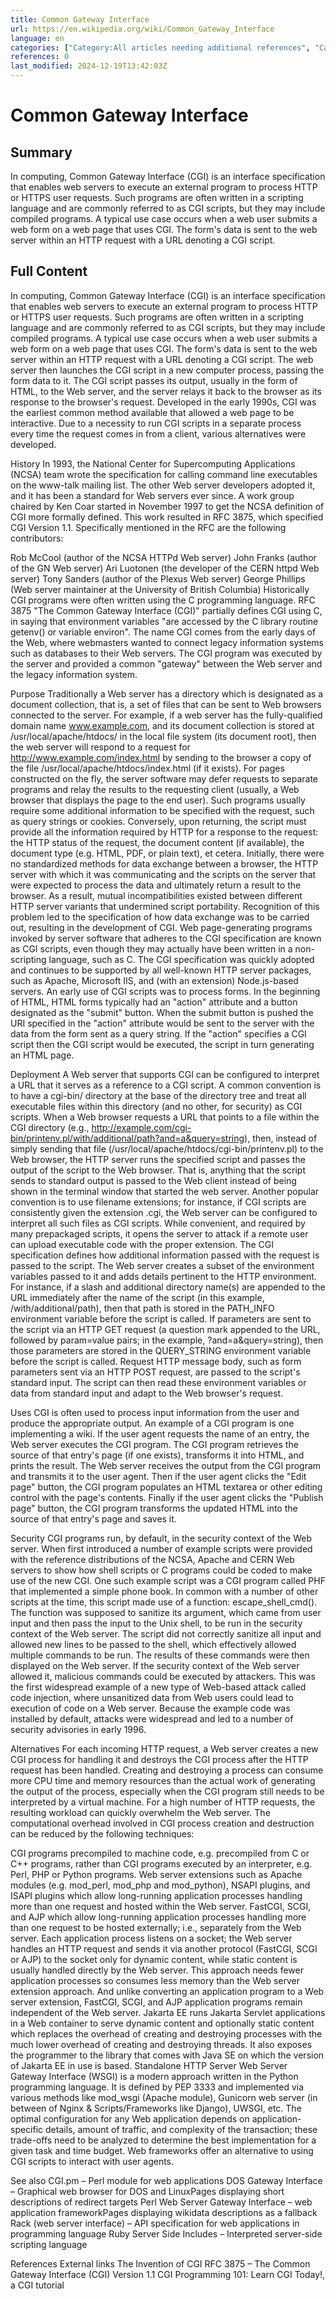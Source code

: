 ```yaml
---
title: Common Gateway Interface
url: https://en.wikipedia.org/wiki/Common_Gateway_Interface
language: en
categories: ["Category:All articles needing additional references", "Category:Articles needing additional references from August 2023", "Category:Articles with example Python (programming language) code", "Category:Articles with short description", "Category:Network protocols", "Category:Pages displaying short descriptions of redirect targets via Module:Annotated link", "Category:Pages displaying wikidata descriptions as a fallback via Module:Annotated link", "Category:Servers (computing)", "Category:Short description is different from Wikidata", "Category:Use dmy dates from April 2021", "Category:Web 1.0", "Category:Web technology"]
references: 0
last_modified: 2024-12-19T13:42:03Z
---
```


# Common Gateway Interface

## Summary

In computing, Common Gateway Interface (CGI) is an interface specification that enables web servers to execute an external program to process HTTP or HTTPS user requests.
Such programs are often written in a scripting language and are commonly referred to as CGI scripts, but they may include compiled programs.
A typical use case occurs when a web user submits a web form on a web page that uses CGI. The form's data is sent to the web server within an HTTP request with a URL denoting a CGI script.

## Full Content

In computing, Common Gateway Interface (CGI) is an interface specification that enables web servers to execute an external program to process HTTP or HTTPS user requests.
Such programs are often written in a scripting language and are commonly referred to as CGI scripts, but they may include compiled programs.
A typical use case occurs when a web user submits a web form on a web page that uses CGI. The form's data is sent to the web server within an HTTP request with a URL denoting a CGI script. The web server then launches the CGI script in a new computer process, passing the form data to it. The CGI script passes its output, usually in the form of HTML, to the Web server, and the server relays it back to the browser as its response to the browser's request.
Developed in the early 1990s, CGI was the earliest common method available that allowed a web page to be interactive. Due to a necessity to run CGI scripts in a separate process every time the request comes in from a client, various alternatives were developed.

History
In 1993, the National Center for Supercomputing Applications (NCSA) team wrote the specification for calling command line executables on the www-talk mailing list. The other Web server developers adopted it, and it has been a standard for Web servers ever since. A work group chaired by Ken Coar started in November 1997 to get the NCSA definition of CGI more formally defined. This work resulted in RFC 3875, which specified CGI Version 1.1. Specifically mentioned in the RFC are the following contributors:

Rob McCool (author of the NCSA HTTPd Web server)
John Franks (author of the GN Web server)
Ari Luotonen (the developer of the CERN httpd Web server)
Tony Sanders (author of the Plexus Web server)
George Phillips (Web server maintainer at the University of British Columbia)
Historically CGI programs were often written using the C programming language. RFC 3875 "The Common Gateway Interface (CGI)" partially defines CGI using C, in saying that environment variables "are accessed by the C library routine getenv() or variable environ".
The name CGI comes from the early days of the Web, where webmasters wanted to connect legacy information systems such as databases to their Web servers. The CGI program was executed by the server and provided a common "gateway" between the Web server and the legacy information system.

Purpose
Traditionally a Web server has a directory which is designated as a document collection, that is, a set of files that can be sent to Web browsers connected to the server. For example, if a web server has the fully-qualified domain name www.example.com, and its document collection is stored at /usr/local/apache/htdocs/ in the local file system (its document root), then the web server will respond to a request for http://www.example.com/index.html by sending to the browser a copy of the file /usr/local/apache/htdocs/index.html (if it exists).
For pages constructed on the fly, the server software may defer requests to separate programs and relay the results to the requesting client (usually, a Web browser that displays the page to the end user).
Such programs usually require some additional information to be specified with the request, such as query strings or cookies. Conversely, upon returning, the script must provide all the information required by HTTP for a response to the request: the HTTP status of the request, the document content (if available), the document type (e.g. HTML, PDF, or plain text), et cetera.
Initially, there were no standardized methods for data exchange between a browser, the HTTP server with which it was communicating and the scripts on the server that were expected to process the data and ultimately return a result to the browser. As a result, mutual incompatibilities existed between different HTTP server variants that undermined script portability.
Recognition of this problem led to the specification of how data exchange was to be carried out, resulting in the development of CGI.  Web page-generating programs invoked by server software that adheres to the CGI specification are known as CGI scripts, even though they may actually have been written in a non-scripting language, such as C.
The CGI specification was quickly adopted and continues to be supported by all well-known HTTP server packages, such as Apache, Microsoft IIS, and (with an extension) Node.js-based servers.
An early use of CGI scripts was to process forms. In the beginning of HTML, HTML forms typically had an "action" attribute and a button designated as the "submit" button. When the submit button is pushed the URI specified in the "action" attribute would be sent to the server with the data from the form sent as a query string. If the "action" specifies a CGI script then the CGI script would be executed, the script in turn generating an HTML page.

Deployment
A Web server that supports CGI can be configured to interpret a URL that it serves as a reference to a CGI script. A common convention is to have a cgi-bin/ directory at the base of the directory tree and treat all executable files within this directory (and no other, for security) as CGI scripts. When a Web browser requests a URL that points to a file within the CGI directory (e.g., http://example.com/cgi-bin/printenv.pl/with/additional/path?and=a&query=string), then, instead of simply sending that file (/usr/local/apache/htdocs/cgi-bin/printenv.pl) to the Web browser, the HTTP server runs the specified script and passes the output of the script to the Web browser. That is, anything that the script sends to standard output is passed to the Web client instead of being shown in the terminal window that started the web server. Another popular convention is to use filename extensions; for instance, if CGI scripts are consistently given the extension .cgi, the Web server can be configured to interpret all such files as CGI scripts. While convenient, and required by many prepackaged scripts, it opens the server to attack if a remote user can upload executable code with the proper extension.
The CGI specification defines how additional information passed with the request is passed to the script. The Web server creates a subset of the environment variables passed to it and adds details pertinent to the HTTP environment. For instance, if a slash and additional directory name(s) are appended to the URL immediately after the name of the script (in this example, /with/additional/path), then that path is stored in the PATH_INFO environment variable before the script is called. If parameters are sent to the script via an HTTP GET request (a question mark appended to the URL, followed by param=value pairs; in the example, ?and=a&query=string), then those parameters are stored in the QUERY_STRING environment variable before the script is called. Request HTTP message body, such as form parameters sent via an HTTP POST request, are passed to the script's standard input. The script can then read these environment variables or data from standard input and adapt to the Web browser's request.

Uses
CGI is often used to process input information from the user and produce the appropriate output. An example of a CGI program is one implementing a wiki. If the user agent requests the name of an entry, the Web server executes the CGI program. The CGI program retrieves the source of that entry's page (if one exists), transforms it into HTML, and prints the result. The Web server receives the output from the CGI program and transmits it to the user agent. Then if the user agent clicks the "Edit page" button, the CGI program populates an HTML textarea or other editing control with the page's contents. Finally if the user agent clicks the "Publish page" button, the CGI program transforms the updated HTML into the source of that entry's page and saves it.

Security
CGI programs run, by default, in the security context of the Web server. When first introduced a number of example scripts were provided with the reference distributions of the NCSA, Apache and CERN Web servers to show how shell scripts or C programs could be coded to make use of the new CGI. One such example script was a CGI program called PHF that implemented a simple phone book.
In common with a number of other scripts at the time, this script made use of a function: escape_shell_cmd(). The function was supposed to sanitize its argument, which came from user input and then pass the input to the Unix shell, to be run in the security context of the Web server. The script did not correctly sanitize all input and allowed new lines to be passed to the shell, which effectively allowed multiple commands to be run. The results of these commands were then displayed on the Web server. If the security context of the Web server allowed it, malicious commands could be executed by attackers.
This was the first widespread example of a new type of Web-based attack called code injection, where unsanitized data from Web users could lead to execution of code on a Web server. Because the example code was installed by default, attacks were widespread and led to a number of security advisories in early 1996.

Alternatives
For each incoming HTTP request, a Web server creates a new CGI process for handling it and destroys the CGI process after the HTTP request has been handled. Creating and destroying a process can consume more CPU time and memory resources than the actual work of generating the output of the process, especially when the CGI program still needs to be interpreted by a virtual machine. For a high number of HTTP requests, the resulting workload can quickly overwhelm the Web server.
The computational overhead involved in CGI process creation and destruction can be reduced by the following techniques:

CGI programs precompiled to machine code, e.g. precompiled from C or C++ programs, rather than CGI programs executed by an interpreter, e.g. Perl, PHP or Python programs.
Web server extensions such as Apache modules (e.g. mod_perl, mod_php and mod_python), NSAPI plugins, and ISAPI plugins which allow long-running application processes handling more than one request and hosted within the Web server.
FastCGI, SCGI, and AJP which allow long-running application processes handling more than one request to be hosted externally; i.e., separately from the Web server. Each application process listens on a socket; the Web server handles an HTTP request and sends it via another protocol (FastCGI, SCGI or AJP) to the socket only for dynamic content, while static content is usually handled directly by the Web server. This approach needs fewer application processes so consumes less memory than the Web server extension approach. And unlike converting an application program to a Web server extension, FastCGI, SCGI, and AJP application programs remain independent of the Web server.
Jakarta EE runs Jakarta Servlet applications in a Web container to serve dynamic content and optionally static content which replaces the overhead of creating and destroying processes with the much lower overhead of creating and destroying threads. It also exposes the programmer to the library that comes with Java SE on which the version of Jakarta EE in use is based.
Standalone HTTP Server
Web Server Gateway Interface (WSGI) is a modern approach written in the Python programming language. It is defined by PEP 3333 and implemented via various methods like mod_wsgi (Apache module), Gunicorn web server (in between of Nginx & Scripts/Frameworks like Django), UWSGI, etc.
The optimal configuration for any Web application depends on application-specific details, amount of traffic, and complexity of the transaction; these trade-offs need to be analyzed to determine the best implementation for a given task and time budget. Web frameworks offer an alternative to using CGI scripts to interact with user agents.

See also
CGI.pm – Perl module for web applications
DOS Gateway Interface – Graphical web browser for DOS and LinuxPages displaying short descriptions of redirect targets
Perl Web Server Gateway Interface – web application frameworkPages displaying wikidata descriptions as a fallback
Rack (web server interface) – API specification for web applications in programming language Ruby
Server Side Includes – Interpreted server-side scripting language

References
External links
The Invention of CGI
RFC 3875 – The Common Gateway Interface (CGI) Version 1.1
CGI Programming 101: Learn CGI Today!, a CGI tutorial
